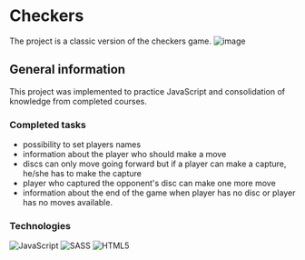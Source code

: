 # Checkers
The project is a classic version of the checkers game. 
![image](https://github.com/martakrupinska/Warcaby/assets/143219822/055cd9c9-fa15-49b5-9d03-148a58385eeb)

## General information
This project was implemented to practice JavaScript and consolidation of knowledge from completed courses.

### Completed tasks
 - possibility to set players names
 - information about the player who should make a move
 - discs can only move going forward but if a player can make a capture, he/she has to make the capture
 - player who captured the opponent's disc can make one more move
 - information about the end of the game when player has no disc or player has no moves available.

### Technologies
![JavaScript](https://img.shields.io/badge/javascript-%23323330.svg?style=for-the-badge&logo=javascript&logoColor=%23F7DF1E) ![SASS](https://img.shields.io/badge/SASS-hotpink.svg?style=for-the-badge&logo=SASS&logoColor=white) ![HTML5](https://img.shields.io/badge/html5-%23E34F26.svg?style=for-the-badge&logo=html5&logoColor=white)
